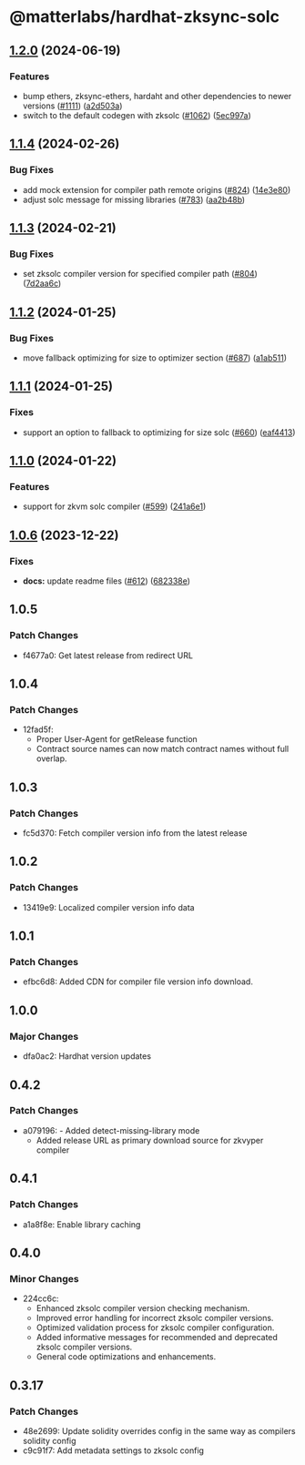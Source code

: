 # @matterlabs/hardhat-zksync-solc

## [1.2.0](https://github.com/matter-labs/hardhat-zksync/compare/@matterlabs/hardhat-zksync-solc-v1.1.4...@matterlabs/hardhat-zksync-solc-v1.2.0) (2024-06-19)


### Features

* bump ethers, zksync-ethers, hardaht and other dependencies to newer versions ([#1111](https://github.com/matter-labs/hardhat-zksync/issues/1111)) ([a2d503a](https://github.com/matter-labs/hardhat-zksync/commit/a2d503abe3f504859651f22998046576eddf6579))
* switch to the default codegen with zksolc ([#1062](https://github.com/matter-labs/hardhat-zksync/issues/1062)) ([5ec997a](https://github.com/matter-labs/hardhat-zksync/commit/5ec997aaa83ba18d978f10b96f489513f6c4dd9f))

## [1.1.4](https://github.com/matter-labs/hardhat-zksync/compare/@matterlabs/hardhat-zksync-solc-v1.1.3...@matterlabs/hardhat-zksync-solc-v1.1.4) (2024-02-26)


### Bug Fixes

* add mock extension for compiler path remote origins ([#824](https://github.com/matter-labs/hardhat-zksync/issues/824)) ([14e3e80](https://github.com/matter-labs/hardhat-zksync/commit/14e3e80df60cc74ae2c26f6bfa487b17bd212f73))
* adjust solc message for missing libraries ([#783](https://github.com/matter-labs/hardhat-zksync/issues/783)) ([aa2b48b](https://github.com/matter-labs/hardhat-zksync/commit/aa2b48b98d5fc11570161a6b7cdfa1944ef5e8a4))

## [1.1.3](https://github.com/matter-labs/hardhat-zksync/compare/@matterlabs/hardhat-zksync-solc-v1.1.2...@matterlabs/hardhat-zksync-solc-v1.1.3) (2024-02-21)


### Bug Fixes

* set zksolc compiler version for specified compiler path ([#804](https://github.com/matter-labs/hardhat-zksync/issues/804)) ([7d2aa6c](https://github.com/matter-labs/hardhat-zksync/commit/7d2aa6cd180d601161af0399bd8fad884f598683))

## [1.1.2](https://github.com/matter-labs/hardhat-zksync/compare/@matterlabs/hardhat-zksync-solc-v1.1.1...@matterlabs/hardhat-zksync-solc-v1.1.2) (2024-01-25)


### Bug Fixes

* move fallback optimizing for size to optimizer section ([#687](https://github.com/matter-labs/hardhat-zksync/issues/687)) ([a1ab511](https://github.com/matter-labs/hardhat-zksync/commit/a1ab51196ec0066a37df46e1a1be0970b8152cba))

## [1.1.1](https://github.com/matter-labs/hardhat-zksync/compare/@matterlabs/hardhat-zksync-solc-v1.1.0...@matterlabs/hardhat-zksync-solc-v1.1.1) (2024-01-25)


### Fixes

* support an option to fallback to optimizing for size solc ([#660](https://github.com/matter-labs/hardhat-zksync/issues/660)) ([eaf4413](https://github.com/matter-labs/hardhat-zksync/commit/eaf44134b588ec869593b2799f9603698d7cfca2))

## [1.1.0](https://github.com/matter-labs/hardhat-zksync/compare/@matterlabs/hardhat-zksync-solc-v1.0.6...@matterlabs/hardhat-zksync-solc-v1.1.0) (2024-01-22)


### Features

* support for zkvm solc compiler ([#599](https://github.com/matter-labs/hardhat-zksync/issues/599)) ([241a6e1](https://github.com/matter-labs/hardhat-zksync/commit/241a6e11899b5d893159f71cf388417d46082351))

## [1.0.6](https://github.com/matter-labs/hardhat-zksync/compare/@matterlabs/hardhat-zksync-solc@1.0.5...@matterlabs/hardhat-zksync-solc-v1.0.6) (2023-12-22)


### Fixes

* **docs:** update readme files ([#612](https://github.com/matter-labs/hardhat-zksync/issues/612)) ([682338e](https://github.com/matter-labs/hardhat-zksync/commit/682338e60f52021206325ff6eeec2c394a118642))

## 1.0.5

### Patch Changes

- f4677a0: Get latest release from redirect URL

## 1.0.4

### Patch Changes

- 12fad5f:
  - Proper User-Agent for getRelease function
  - Contract source names can now match contract names without full overlap.

## 1.0.3

### Patch Changes

- fc5d370: Fetch compiler version info from the latest release

## 1.0.2

### Patch Changes

- 13419e9: Localized compiler version info data

## 1.0.1

### Patch Changes

- efbc6d8: Added CDN for compiler file version info download.

## 1.0.0

### Major Changes

- dfa0ac2: Hardhat version updates

## 0.4.2

### Patch Changes

- a079196: - Added detect-missing-library mode
  - Added release URL as primary download source for zkvyper compiler

## 0.4.1

### Patch Changes

- a1a8f8e: Enable library caching

## 0.4.0

### Minor Changes

- 224cc6c:
  - Enhanced zksolc compiler version checking mechanism.
  - Improved error handling for incorrect zksolc compiler versions.
  - Optimized validation process for zksolc compiler configuration.
  - Added informative messages for recommended and deprecated zksolc compiler versions.
  - General code optimizations and enhancements.

## 0.3.17

### Patch Changes

- 48e2699: Update solidity overrides config in the same way as compilers solidity config
- c9c91f7: Add metadata settings to zksolc config

